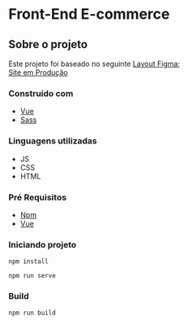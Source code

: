 # Front-End E-commerce

## Sobre o projeto

Este projeto foi baseado no seguinte [Layout Figma](https://www.figma.com/file/3RqPfS5PW9whbQNCTTaoqA/%5B2020-09%5D-MZ---Layout-Teste-de-vagas-para-time-de-Devs);  
[Site em Produção](https://lucaohost.github.io/)

### Construído com

* [Vue](https://vuejs.org/)
* [Sass](https://sass-lang.com/)

### Linguagens utilizadas
* JS
* CSS
* HTML

### Pré Requisitos
* [Npm](https://www.npmjs.com/)
* [Vue](https://vuejs.org/)

### Iniciando projeto

```
npm install
```
```
npm run serve
```

### Build
```
npm run build
```
